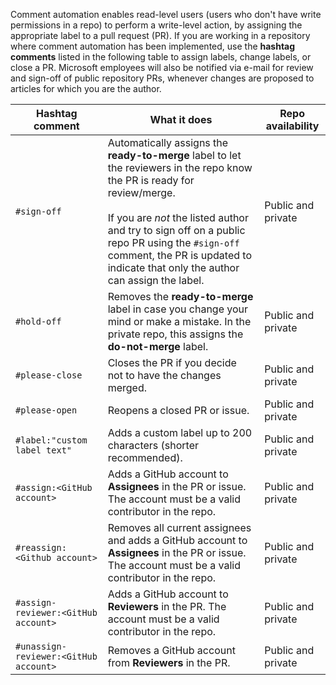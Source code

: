 Comment automation enables read-level users (users who don't have write permissions in a repo) to perform a write-level action, by assigning the appropriate label to a pull request (PR). If you are working in a repository where comment automation has been implemented, use the **hashtag comments** listed in the following table to assign labels, change labels, or close a PR. Microsoft employees will also be notified via e-mail for review and sign-off of public repository PRs, whenever changes are proposed to articles for which you are the author.

| Hashtag comment | What it does | Repo availability |
| --- | --- | --- |
| `#sign-off` | Automatically assigns the **ready-to-merge** label to let the reviewers in the repo know the PR is ready for review/merge. <br/><br/> If you are <em>not</em> the listed author and try to sign off on a public repo PR using the <code>#sign-off</code> comment, the PR is updated to indicate that only the author can assign the label. | Public and private |
| `#hold-off` | Removes the **ready-to-merge** label in case you change your mind or make a mistake. In the private repo, this assigns the **do-not-merge** label. | Public and private |
| `#please-close` | Closes the PR if you decide not to have the changes merged. | Public and private |
| `#please-open` | Reopens a closed PR or issue. | Public and private |
| `#label:"custom label text"` | Adds a custom label up to 200 characters (shorter recommended). | Public and private |
| `#assign:<GitHub account>` | Adds a GitHub account to **Assignees** in the PR or issue. The account must be a valid contributor in the repo. | Public and private |
| `#reassign:<Github account>` | Removes all current assignees and adds a GitHub account to **Assignees** in the PR or issue. The account must be a valid contributor in the repo. | Public and private |
| `#assign-reviewer:<GitHub account>` | Adds a GitHub account to **Reviewers** in the PR. The account must be a valid contributor in the repo. | Public and private |
| `#unassign-reviewer:<GitHub account>` | Removes a GitHub account from **Reviewers** in the PR. | Public and private |
